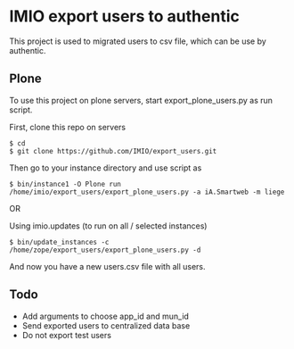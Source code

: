 IMIO export users to authentic
==============================

This project is used to migrated users to csv file, which can be use by authentic.

Plone
-----
To use this project on plone servers, start export_plone_users.py as run script.

First, clone this repo on servers

    $ cd
    $ git clone https://github.com/IMIO/export_users.git

Then go to your instance directory and use script as

    $ bin/instance1 -O Plone run /home/imio/export_users/export_plone_users.py -a iA.Smartweb -m liege

OR

Using imio.updates (to run on all / selected instances)

    $ bin/update_instances -c /home/zope/export_users/export_plone_users.py -d

And now you have a new users.csv file with all users.


Todo
----
- Add arguments to choose app_id and mun_id
- Send exported users to centralized data base
- Do not export test users
